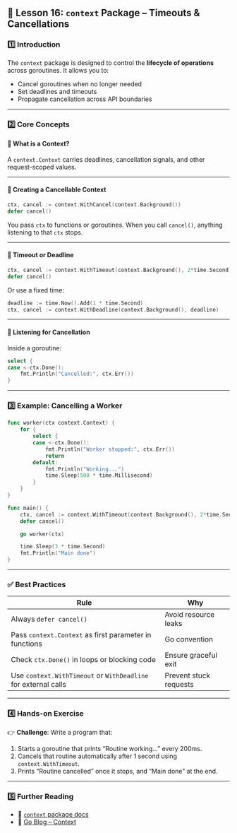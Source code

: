 
## **📌 Lesson 16: `context` Package – Timeouts & Cancellations**

### **1️⃣ Introduction**

The `context` package is designed to control the **lifecycle of operations** across goroutines. It allows you to:

* Cancel goroutines when no longer needed
* Set deadlines and timeouts
* Propagate cancellation across API boundaries

---

### **2️⃣ Core Concepts**

#### 🔹 What is a Context?

A `context.Context` carries deadlines, cancellation signals, and other request-scoped values.

---

#### 🔹 Creating a Cancellable Context

```go
ctx, cancel := context.WithCancel(context.Background())
defer cancel()
```

You pass `ctx` to functions or goroutines. When you call `cancel()`, anything listening to that `ctx` stops.

---

#### 🔹 Timeout or Deadline

```go
ctx, cancel := context.WithTimeout(context.Background(), 2*time.Second)
defer cancel()
```

Or use a fixed time:

```go
deadline := time.Now().Add(1 * time.Second)
ctx, cancel := context.WithDeadline(context.Background(), deadline)
```

---

#### 🔹 Listening for Cancellation

Inside a goroutine:

```go
select {
case <-ctx.Done():
    fmt.Println("Cancelled:", ctx.Err())
}
```

---

### **3️⃣ Example: Cancelling a Worker**

```go
func worker(ctx context.Context) {
	for {
		select {
		case <-ctx.Done():
			fmt.Println("Worker stopped:", ctx.Err())
			return
		default:
			fmt.Println("Working...")
			time.Sleep(500 * time.Millisecond)
		}
	}
}
```

```go
func main() {
	ctx, cancel := context.WithTimeout(context.Background(), 2*time.Second)
	defer cancel()

	go worker(ctx)

	time.Sleep(3 * time.Second)
	fmt.Println("Main done")
}
```

---

### ✅ Best Practices

| Rule                                                           | Why                    |
| -------------------------------------------------------------- | ---------------------- |
| Always `defer cancel()`                                        | Avoid resource leaks   |
| Pass `context.Context` as first parameter in functions         | Go convention          |
| Check `ctx.Done()` in loops or blocking code                   | Ensure graceful exit   |
| Use `context.WithTimeout` or `WithDeadline` for external calls | Prevent stuck requests |

---

### **4️⃣ Hands-on Exercise**

👉 **Challenge**: Write a program that:

1. Starts a goroutine that prints “Routine working...” every 200ms.
2. Cancels that routine automatically after 1 second using `context.WithTimeout`.
3. Prints “Routine cancelled” once it stops, and “Main done” at the end.

---

### **5️⃣ Further Reading**

- 📖 [`context` package docs](https://pkg.go.dev/context)
- 📖 [Go Blog – Context](https://blog.golang.org/context)
